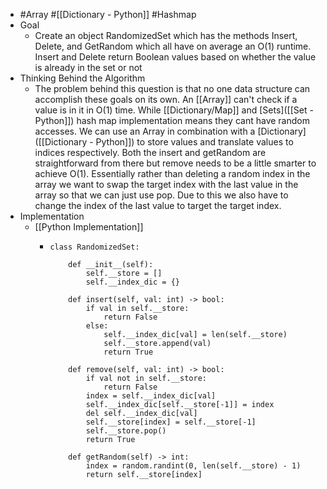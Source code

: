 - #Array #[[Dictionary - Python]] #Hashmap
- Goal
	- Create an object RandomizedSet which has the methods Insert, Delete, and GetRandom which all have on average an O(1) runtime. Insert and Delete return Boolean values based on whether the value is already in the set or not
- Thinking Behind the Algorithm
	- The problem behind this question is that no one data structure can accomplish these goals on its own. An [[Array]]  can't check if a value is in it in O(1) time. While [[Dictionary/Map]] and [Sets]([[Set - Python]]) hash map implementation means they cant have random accesses. We can use an Array in combination with a [Dictionary]([[Dictionary - Python]]) to store values and translate values to indices respectively. Both the insert and getRandom are straightforward from there but remove needs to be a little smarter to achieve O(1). Essentially rather than deleting a random index in the array we want to swap the target index with the last value in the array so that we can just use pop. Due to this we also have to change the index of the last value to target the target index.
- Implementation
	- [[Python Implementation]]
		- ```
		  class RandomizedSet:
		  
		      def __init__(self):
		          self.__store = []
		          self.__index_dic = {}
		  
		      def insert(self, val: int) -> bool:
		          if val in self.__store:
		              return False
		          else:
		              self.__index_dic[val] = len(self.__store)
		              self.__store.append(val)
		              return True
		  
		      def remove(self, val: int) -> bool:
		          if val not in self.__store:
		              return False
		          index = self.__index_dic[val]
		          self.__index_dic[self.__store[-1]] = index
		          del self.__index_dic[val]
		          self.__store[index] = self.__store[-1]
		          self.__store.pop()
		          return True
		  
		      def getRandom(self) -> int:
		          index = random.randint(0, len(self.__store) - 1)
		          return self.__store[index]
		  ```